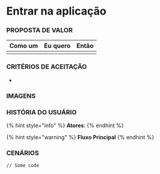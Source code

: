 # Entrar na aplicação

### PROPOSTA DE VALOR

| Como um | Eu quero | Então |
| ------- | -------- | ----- |
|         |          |       |

### CRITÉRIOS DE ACEITAÇÃO



*

### IMAGENS





### HISTÓRIA DO USUÁRIO

{% hint style="info" %}
**Atores**:
{% endhint %}

{% hint style="warning" %}
**Fluxo Principal**
{% endhint %}

### CENÁRIOS

```
// Some code
```
